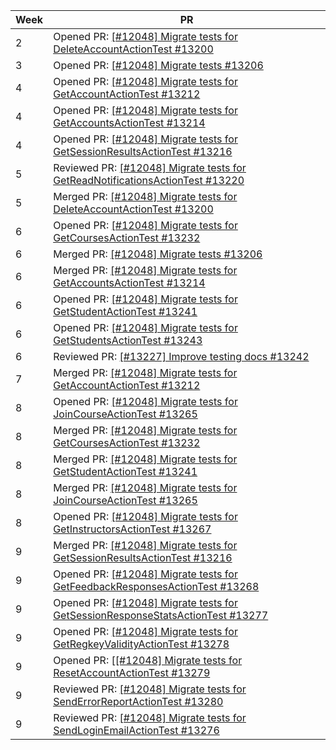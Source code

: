 | Week | PR                                                                                                                                  |
|------|-------------------------------------------------------------------------------------------------------------------------------------|
| 2    | Opened PR: [[#12048] Migrate tests for DeleteAccountActionTest #13200](https://github.com/TEAMMATES/teammates/pull/13200)           |
| 3    | Opened PR: [[#12048] Migrate tests #13206](https://github.com/TEAMMATES/teammates/pull/13206)                                       |
| 4    | Opened PR: [[#12048] Migrate tests for GetAccountActionTest #13212](https://github.com/TEAMMATES/teammates/pull/13212)              |
| 4    | Opened PR: [[#12048] Migrate tests for GetAccountsActionTest #13214](https://github.com/TEAMMATES/teammates/pull/13214)             |
| 4    | Opened PR: [[#12048] Migrate tests for GetSessionResultsActionTest #13216](https://github.com/TEAMMATES/teammates/pull/13216)       |
| 5    | Reviewed PR: [[#12048] Migrate tests for GetReadNotificationsActionTest #13220](https://github.com/TEAMMATES/teammates/pull/13220)  |
| 5    | Merged PR: [[#12048] Migrate tests for DeleteAccountActionTest #13200](https://github.com/TEAMMATES/teammates/pull/13200)           |
| 6    | Opened PR: [[#12048] Migrate tests for GetCoursesActionTest #13232](https://github.com/TEAMMATES/teammates/pull/13232)              |
| 6    | Merged PR: [[#12048] Migrate tests #13206](https://github.com/TEAMMATES/teammates/pull/13206)                                       |
| 6    | Merged PR: [[#12048] Migrate tests for GetAccountsActionTest #13214](https://github.com/TEAMMATES/teammates/pull/13214)             |
| 6    | Opened PR: [[#12048] Migrate tests for GetStudentActionTest #13241](https://github.com/TEAMMATES/teammates/pull/13241)              |
| 6    | Opened PR: [[#12048] Migrate tests for GetStudentsActionTest #13243](https://github.com/TEAMMATES/teammates/pull/13243)             |
| 6    | Reviewed PR: [[#13227] Improve testing docs #13242](https://github.com/TEAMMATES/teammates/pull/13242)                              |
| 7    | Merged PR: [[#12048] Migrate tests for GetAccountActionTest #13212](https://github.com/TEAMMATES/teammates/pull/13212)              |
| 8    | Opened PR: [[#12048] Migrate tests for JoinCourseActionTest #13265](https://github.com/TEAMMATES/teammates/pull/13265)              |
| 8    | Merged PR: [[#12048] Migrate tests for GetCoursesActionTest #13232](https://github.com/TEAMMATES/teammates/pull/13232)              |
| 8    | Merged PR: [[#12048] Migrate tests for GetStudentActionTest #13241](https://github.com/TEAMMATES/teammates/pull/13241)              |
| 8    | Merged PR: [[#12048] Migrate tests for JoinCourseActionTest #13265](https://github.com/TEAMMATES/teammates/pull/13265)              |
| 8    | Opened PR: [[#12048] Migrate tests for GetInstructorsActionTest #13267](https://github.com/TEAMMATES/teammates/pull/13267)          |
| 9    | Merged PR: [[#12048] Migrate tests for GetSessionResultsActionTest #13216](https://github.com/TEAMMATES/teammates/pull/13216)       |
| 9    | Opened PR: [[#12048] Migrate tests for GetFeedbackResponsesActionTest #13268](https://github.com/TEAMMATES/teammates/pull/13268)    |
| 9    | Opened PR: [[#12048] Migrate tests for GetSessionResponseStatsActionTest #13277](https://github.com/TEAMMATES/teammates/pull/13277) |
| 9    | Opened PR: [[#12048] Migrate tests for GetRegkeyValidityActionTest #13278](https://github.com/TEAMMATES/teammates/pull/13278)       |
| 9    | Opened PR: [[[#12048] Migrate tests for ResetAccountActionTest #13279](https://github.com/TEAMMATES/teammates/pull/13279)           | 
| 9    | Reviewed PR: [[#12048] Migrate tests for SendErrorReportActionTest #13280](https://github.com/TEAMMATES/teammates/pull/13280)       |
| 9    | Reviewed PR: [[#12048] Migrate tests for SendLoginEmailActionTest #13276](https://github.com/TEAMMATES/teammates/pull/13276)        |